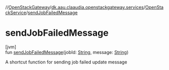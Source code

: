 //[OpenStackGateway](../../../index.md)/[dk.aau.claaudia.openstackgateway.services](../index.md)/[OpenStackService](index.md)/[sendJobFailedMessage](send-job-failed-message.md)

# sendJobFailedMessage

[jvm]\
fun [sendJobFailedMessage](send-job-failed-message.md)(jobId: [String](https://kotlinlang.org/api/latest/jvm/stdlib/kotlin/-string/index.html), message: [String](https://kotlinlang.org/api/latest/jvm/stdlib/kotlin/-string/index.html))

A shortcut function for sending job failed update message
